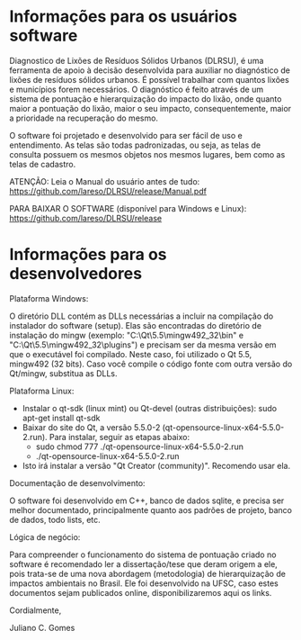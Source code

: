# Informações para os usuários software
Diagnostico de Lixões de Resíduos Sólidos Urbanos (DLRSU), é uma ferramenta de apoio à decisão desenvolvida para auxiliar no diagnóstico de lixões de resíduos sólidos urbanos. É possível trabalhar com quantos lixões e municípios forem necessários. O diagnóstico é feito através de um sistema de pontuação e hierarquização do impacto do lixão, onde quanto maior a pontuação do lixão, maior o seu impacto, consequentemente, maior a prioridade na recuperação do mesmo.

O software foi projetado e desenvolvido para ser fácil de uso e entendimento. As telas são todas padronizadas, ou seja, as telas de consulta possuem os mesmos objetos nos mesmos lugares, bem como as telas de cadastro.

ATENÇÃO:  Leia o Manual do usuário antes de tudo: https://github.com/lareso/DLRSU/release/Manual.pdf

PARA BAIXAR O SOFTWARE (disponível para Windows e Linux): https://github.com/lareso/DLRSU/release

# Informações para os desenvolvedores
Plataforma Windows:

O diretório DLL contém as DLLs necessárias a incluir na compilação do instalador do software (setup). Elas são encontradas do diretório de instalação do mingw (exemplo: "C:\Qt\5.5\mingw492_32\bin" e "C:\Qt\5.5\mingw492_32\plugins") e precisam ser da mesma versão em que o executável foi compilado. Neste caso, foi utilizado o Qt 5.5, mingw492 (32 bits). Caso você compile o código fonte com outra versão do Qt/mingw, substitua as DLLs.

Plataforma Linux: 
- Instalar o qt-sdk (linux mint) ou Qt-devel (outras distribuições): sudo apt-get install qt-sdk
- Baixar do site do Qt, a versão 5.5.0-2 (qt-opensource-linux-x64-5.5.0-2.run). Para instalar, seguir as etapas abaixo: 
  - sudo chmod 777 ./qt-opensource-linux-x64-5.5.0-2.run
  - ./qt-opensource-linux-x64-5.5.0-2.run
- Isto irá instalar a versão "Qt Creator (community)". Recomendo usar ela.

Documentação de desenvolvimento:

O software foi desenvolvido em C++, banco de dados sqlite, e precisa ser melhor documentado, principalmente quanto aos padrões de projeto, banco de dados, todo lists, etc.

Lógica de negócio:

Para compreender o funcionamento do sistema de pontuação criado no software é recomendado ler a dissertação/tese que deram origem a ele, pois trata-se de uma nova abordagem (metodologia) de hierarquização de impactos ambientais no Brasil. Ele foi desenvolvido na UFSC, caso estes documentos sejam publicados online, disponibilizaremos aqui os links.

Cordialmente,

Juliano C. Gomes
